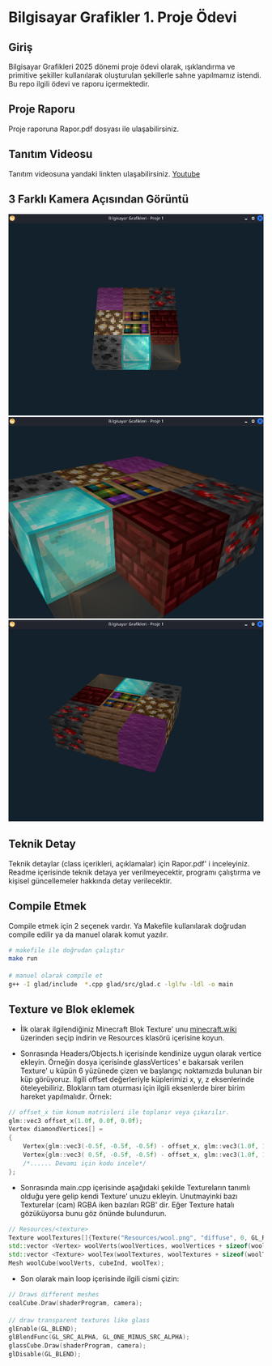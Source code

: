 # Bilgisayar Grafikler 1. Proje Ödevi

## Giriş
Bilgisayar Grafikleri 2025 dönemi proje ödevi olarak, ışıklandırma ve primitive şekiller kullanılarak oluşturulan şekillerle sahne yapılmamız istendi. Bu repo ilgili ödevi ve raporu içermektedir.

## Proje Raporu
Proje raporuna Rapor.pdf dosyası ile ulaşabilirsiniz.

## Tanıtım Videosu
Tanıtım videosuna yandaki linkten ulaşabilirsiniz. [Youtube](https://youtu.be/NkjfP-tNsag)

## 3 Farklı Kamera Açısından Görüntü
![1. Kamera Açısı](SS/0.png)
![2. Kamera Açısı](SS/1.png)
![3. Kamera Açısı](SS/2.png)

## Teknik Detay
Teknik detaylar (class içerikleri, açıklamalar) için Rapor.pdf' i inceleyiniz. Readme içerisinde teknik detaya yer verilmeyecektir, programı çalıştırma ve kişisel güncellemeler hakkında detay verilecektir.

## Compile Etmek
Compile etmek için 2 seçenek vardır. Ya Makefile kullanılarak doğrudan compile edilir ya da manuel olarak komut yazılır.
```bash
# makefile ile doğrudan çalıştır
make run

# manuel olarak compile et
g++ -I glad/include  *.cpp glad/src/glad.c -lglfw -ldl -o main
```

## Texture ve Blok eklemek
- İlk olarak ilgilendiğiniz Minecraft Blok Texture' unu [minecraft.wiki](https://minecraft.wiki/w/Category:Block_textures) üzerinden seçip indirin ve Resources klasörü içerisine koyun.

- Sonrasında Headers/Objects.h içerisinde kendinize uygun olarak vertice ekleyin. Örneğin dosya içerisinde glassVertices' e bakarsak verilen Texture' u küpün 6 yüzünede çizen ve başlangıç noktamızda bulunan bir küp görüyoruz. İlgili offset değerleriyle küplerimizi x, y, z eksenlerinde öteleyebiliriz. Blokların tam oturması için ilgili eksenlerde birer birim hareket yapılmalıdır. Örnek:
```cpp
// offset_x tüm konum matrisleri ile toplanır veya çıkarılır.
glm::vec3 offset_x(1.0f, 0.0f, 0.0f);
Vertex diamondVertices[] =
{ 
    Vertex{glm::vec3(-0.5f, -0.5f, -0.5f) - offset_x, glm::vec3(1.0f, 1.0f, 1.0f), glm::vec3(0.0f, 0.0f, -1.0f), glm::vec2(0.0f, 0.0f)},  // Bottom-left
    Vertex{glm::vec3( 0.5f, -0.5f, -0.5f) - offset_x, glm::vec3(1.0f, 1.0f, 1.0f), glm::vec3(0.0f, 0.0f, -1.0f), glm::vec2(1.0f, 0.0f)},  // Bottom-right
    /*...... Devamı için kodu incele*/
};
```

- Sonrasında main.cpp içerisinde aşağıdaki şekilde Textureların tanımlı olduğu yere gelip kendi Texture' unuzu ekleyin. Unutmayinki bazı Texturelar (cam) RGBA iken bazıları RGB' dir. Eğer Texture hatalı gözüküyorsa bunu göz önünde bulundurun.
```cpp
// Resources/<texture>
Texture woolTextures[]{Texture("Resources/wool.png", "diffuse", 0, GL_RGB, GL_UNSIGNED_BYTE)};
std::vector <Vertex> woolVerts(woolVertices, woolVertices + sizeof(woolVertices) / sizeof(Vertex));
std::vector <Texture> woolTex(woolTextures, woolTextures + sizeof(woolTextures) / sizeof(Texture));
Mesh woolCube(woolVerts, cubeInd, woolTex);
```

- Son olarak main loop içerisinde ilgili cismi çizin:
```cpp
// Draws different meshes
coalCube.Draw(shaderProgram, camera);
		
// draw transparent textures like glass
glEnable(GL_BLEND);
glBlendFunc(GL_SRC_ALPHA, GL_ONE_MINUS_SRC_ALPHA);
glassCube.Draw(shaderProgram, camera);
glDisable(GL_BLEND);
```


